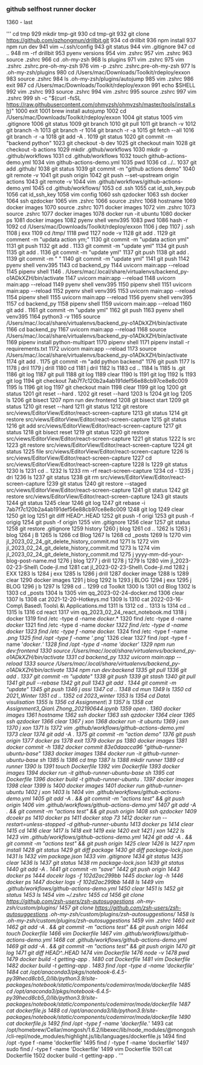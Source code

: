 ### github selfhost runner docker 

1360 - last

'''
cd tmp
  929  mkdir tmp-git
  930  cd tmp-git
  932  git clone https://github.com/qzhongmun/drillbit.git
  934  cd drillbit
  936  npm install
  937  npm run dev
  941  vim ~/.ssh/config
  943  git status
  944  vim .gitignore
  947  cd ..
  948  rm -rf drillbit
  953  pyenv versions
  954  vim .zshrc
  957  vim .zshrc
  963  source .zshrc
  966  cd .oh-my-zsh
  968  ls plugins
  971  vim .zshrc
  975  vim .zshrc .zshrc.pre-oh-my-zsh
  976  vim -p .zshrc .zshrc.pre-oh-my-zsh
  977  ls .oh-my-zsh/plugins
  980  cd /Users/mac/Downloads/Toolkit/rdeploy/exxon
  983  source .zshrc
  984  ls .oh-my-zsh/plugins/autojump
  985  vim .zshrc
  986  exit
  987  cd /Users/mac/Downloads/Toolkit/rdeploy/exxon
  991  echo $SHELL
  992  vim .zshrc
  993  source .zshrc
  994  vim .zshrc
  995  source .zshrc
  997  vim .zshrc
  999  sh -c "$(curl -fsSL https://raw.githubusercontent.com/ohmyzsh/ohmyzsh/master/tools/install.sh)"
 1000  exit
 1001  brew install autojump
 1002  cd /Users/mac/Downloads/Toolkit/rdeploy/exxon
 1004  git status
 1005  vim .gitignore
 1006  git status
 1009  git branch
 1010  git pull
 1011  git branch -v
 1012  git branch -h
 1013  git branch -r
 1014  git branch -r -a
 1015  git fetch --all
 1016  git branch -r -a
 1018  git add -A .
 1019  git status
 1020  git commit -m "backend python"
 1023  git checkout -b dev
 1025  git checkout main
 1028  git checkout -b actions
 1029  mkdir .github/workflows
 1030  mkdir -p .github/workflows
 1031  cd .github/workflows
 1032  touch github-actions-demo.yml
 1034  vim github-actions-demo.yml
 1035  pwd
 1036  cd ../..
 1037  git add .github/
 1038  git status
 1039  git commit -m "github actions demo"
 1040  git remote -v
 1041  git push origin
 1042  git push --set-upstream origin actions
 1043  git remote -v
 1044  vim .github/workflows/github-actions-demo.yml
 1045  cd .github/workflows/
 1053  cd .ssh
 1055  cat id_ssh_key.pub
 1056  cat id_ssh_key
 1058  vim config
 1060  ssh qzdocker
 1063  ssh docker
 1064  ssh qzdocker
 1065  vim .zshrc
 1066  source .zshrc
 1068  hostname
 1069  docker images
 1070  source .zshrc
 1071  docker images
 1072  vim .zshrc
 1073  source .zshrc
 1077  docker images
 1078  docker run -it ubuntu
 1080  docker ps
 1081  docker images
 1082  pyenv shell venv395
 1083  pwd
 1086  hash -r
 1092  cd /Users/mac/Downloads/Toolkit/rdeploy/exxon
 1106  j dep
 1107  j .ssh
 1108  j exx
 1109  cd /tmp/
 1118  pwd
 1127  node -v
 1128  git add .
 1129  git comment -m "updata action ym;"
 1130  git commit -m "updata action yml"
 1131  git push
 1132  git add .
 1133  git commit -m "update yml"
 1134  git push
 1135  git add .
 1136  git commit -m "update yml"
 1137  git push
 1138  git add .
 1139  git commit -m " "
 1140  git commit -m "update yml"
 1141  git push
 1142  pyenv shell venv395
 1143  cd backend_py
 1144  uvicorn main:app --reload
 1145  pipenv shell
 1146   . /Users/mac/.local/share/virtualenvs/backend_py-o1ADkXZH/bin/activate
 1147  uvicorn main:app --reload
 1148  uvicorn main:app --reload
 1149  pyenv shell venv395
 1150  pipenv shell
 1151  uvicorn main:app --reload
 1152  pyenv shell venv395
 1153  uvicorn main:app --reload
 1154  pipenv shell
 1155  uvicorn main:app --reload
 1156  pyenv shell venv395
 1157  cd backend_py
 1158  pipenv shell
 1159  uvicorn main:app --reload
 1160  git add .
 1161  git commit -m "update yml"
 1162  git push
 1163  pyenv shell venv395
 1164  python3 -v
 1165  source /Users/mac/.local/share/virtualenvs/backend_py-o1ADkXZH/bin/activate
 1166  cd backend_py
 1167  uvicorn main:app --reload
 1168  source /Users/mac/.local/share/virtualenvs/backend_py-o1ADkXZH/bin/activate
 1169  pipenv install python-multipart
 1170  pipenv shell
 1171  pipenv install -r requirements.txt
 1172  uvicorn main:app --reload
 1173  source /Users/mac/.local/share/virtualenvs/backend_py-o1ADkXZH/bin/activate
 1174  git add .
 1175  git commit -m "add python backend"
 1176  git push
 1177  ls
 1178  j dril
 1179  j drill
 1180  cd
 1181  j dril
 1182  ls
 1183  cd ..
 1184  ls
 1185  ls .git
 1186  git log
 1187  git pull
 1188  git log
 1189  clear
 1190  ls
 1191  git log
 1192  ls
 1193  git log
 1194  git checkout 7ab7f7c120b2a4ab191def56e88cb97ce8e8c009
 1195  ls
 1196  git log
 1197  git checkout main
 1198  clear
 1199  git log
 1200  git status
 1201  git reset --hard .
 1202  git reset --hard
 1203  ls
 1204  git log
 1205  ls
 1206  git bisect
 1207  npm run dev:frontend
 1208  git bisect start
 1209  git status
 1210  git reset --hard
 1211  git status
 1212  git restore src/views/EditorView/Editor/react-screen-capture
 1213  git status
 1214  git restore src/views/EditorView/Editor/react-screen-capture
 1215  git status
 1216  git add src/views/EditorView/Editor/react-screen-capture
 1217  git status
 1218  git bisect reset
 1219  git status
 1220  git restore src/views/EditorView/Editor/react-screen-capture
 1221  git status
 1222  ls src
 1223  git restore src/views/EditorView/Editor/react-screen-capture
 1224  git status
 1225  file src/views/EditorView/Editor/react-screen-capture
 1226  ls src/views/EditorView/Editor/react-screen-capture
 1227  cd src/views/EditorView/Editor/react-screen-capture
 1228  ls
 1229  git status
 1230  ls
 1231  cd ..
 1232  ls
 1233  rm -rf react-screen-capture
 1234  cd -
 1235  j dri
 1236  ls
 1237  git status
 1238  git rm src/views/EditorView/Editor/react-screen-capture
 1239  git status
 1240  git restore --staged src/views/EditorView/Editor/react-screen-capture
 1241  git status
 1242  git restore src/views/EditorView/Editor/react-screen-capture
 1243  git stauts
 1244  git status
 1245  clear
 1246  git log
 1247  git rebase -i 7ab7f7c120b2a4ab191def56e88cb97ce8e8c009
 1248  git log
 1249  clear
 1250  git log
 1251  git diff HEAD^..HEAD
 1252  git push -f origi
 1253  git push -f origig
 1254  git push -f origin
 1255  vim .gitignore
 1256  clear
 1257  git status
 1258  git restore .gitignore
 1259  history
 1260  j blog
 1261  cd ..
 1262  ls
 1263  j blog
 1264  j B
 1265  ls
 1266  cd Blog
 1267  ls
 1268  cd _posts
 1269  ls
 1270  vim jl_2023_02_24_git_delete_history_commit.md
 1271  ls
 1272  vim jl_2023_02_24_git_delete_history_commit.md
 1273  ls
 1274  vim jl_2023_02_24_git_delete_history_commit.md
 1275  j yyyy-mm-dd-your-blog-post-name.md
 1276  j blog
 1277  j drill
 1278  j
 1279  ls
 1280  vim jl_2023-02-23-Shell\ Code-jl.md
 1281  cat jl_2023-02-23-Shell\ Code-jl.md
 1282  j EXX
 1283  ls
 1284  j exx
 1285  ls
 1286  j drill
 1287  docker image
 1288  ls
 1289  clear
 1290  docker images
 1291  j blog
 1292  ls
 1293  j BLOG
 1294  j exx
 1295  j BLOG
 1296  j b
 1297  ls
 1298  cd ..
 1299  cd Toolkit
 1300  ls
 1301  cd Blog
 1302  ls
 1303  cd _posts
 1304  ls
 1305  vim qq_2023-02-24-docker.md
 1306  clear
 1307  ls
 1308  cat 2021-12-20-Hotkeys.md
 1309  ls
 1310  cat 2022-03-16-Comp\ Based\ Tools\ \&\ Applications.md
 1311  ls
 1312  cd ..
 1313  ls
 1314  cd ..
 1315  ls
 1316  cd react
 1317  vim qq_2023_02_24_react_notebook.md
 1318  j docker
 1319  find /etc -type d -name  *docker*.*
 1320  find /etc -type d -name  *docker*
 1321  find /etc -type d -name  *docker
 1322  find /etc -type d -name  docker
 1323  find /etc -type f -name  *docker*.*
 1324  find /etc -type f -name  *.png
 1325  find /opt -type f -name '*.png'
 1326  clear
 1327  find /opt -type f -name '*docker*.*'
 1328  find /opt -type d -name '*docker*'
 1329  npm run dev:frontend
 1330  source /Users/mac/.local/share/virtualenvs/backend_py-o1ADkXZH/bin/activate
 1331  cd backend_py
 1332  uvicorn main:app --reload
 1333  source /Users/mac/.local/share/virtualenvs/backend_py-o1ADkXZH/bin/activate
 1334  npm run dev:backend
 1335  git pull
 1336  git add .
 1337  git commit -m "update"
 1338  git push
 1339  git stash
 1340  git pull
 1341  git pull --rebase
 1342  git pull
 1343  git add .
 1344  git commit -m "update"
 1345  git push
 1346  j assi
 1347  cd ..
 1348  cd mun
 1349  ls
 1350  cd 2021_Winter
 1351  cd ..
 1352  cd 2023_winter
 1353  ls
 1354  cd Data\ visulisation
 1355  ls
 1356  cd Assignment\ 3
 1357  ls
 1358  cat Assignment3_Qian\ Zhong_202190644.ipynb
 1359  open .
 1360  docker images
 1361  hostname
 1362  ssh docker
 1363  ssh qzdocker
 1364  clear
 1365  ssh qzdocker
 1366  clear
 1367  j xon
 1368  docker run -it ubuntu
 1369  j oxn
 1370  j xon
 1371  ls
 1372  vim .github/workflows/github-actions-demo.yml
 1373  clear
 1374  git add -A .
 1375  git commit -m "action demo"
 1376  git push origin
 1377  docker ps
 1378  exit
 1379  docker ps
 1380  docker images
 1381  docker commit -h
 1382  docker commit 83e0daacca96 "github-runner-ubuntu-base"
 1383  docker images
 1384  docker run -it github-runner-ubuntu-base sh
 1385  ls
 1386  cd tmp
 1387  ls
 1388  mkdir runner
 1389  cd runner
 1390  ls
 1391  touch Dockerfile
 1392  vim Dockerfile
 1393  docker images
 1394  docker run -it github-runner-ubuntu-base sh
 1395  cat Dockerfile
 1396  docker build -t github-runner-ubuntu .
 1397  docker images
 1398  clear
 1399  ls
 1400  docker images
 1401  docker run github-runner-ubuntu
 1402  j xon
 1403  ls
 1404  vim .github/workflows/github-actions-demo.yml
 1405  git add -A . && git commit -m "actions test" && git push origin
 1406  vim .github/workflows/github-actions-demo.yml
 1407  git add -A . && git commit -m "actions test" && git push origin
 1408  ssh qzdocker
 1409  dcoekr ps
 1410  docker ps
 1411  docker stop 73
 1412  docker run --restart=unless-stopped -d github-runner-ubuntu
 1413  docker ps
 1414  clear
 1415  cd
 1416  clear
 1417  ls
 1418  exit
 1419  exie
 1420  exit
 1421  j xon
 1422  ls
 1423  vim .github/workflows/github-actions-demo.yml
 1424  git add -A . && git commit -m "actions test" && git push origin
 1425  clear
 1426  ls
 1427  npm install
 1428  git status
 1429  git diff package
 1430  git diff package-lock.json
 1431  ls
 1432  vim package.json
 1433  vim .gitignore
 1434  git status
 1435  clear
 1436  ls
 1437  git status
 1438  rm package-lock.json
 1439  git status
 1440  git add -A .
 1441  git commit -m "save"
 1442  git push origin
 1443  docker ps
 1444  docekr logs -f 102d2ac299bb
 1445  docker log -h
 1446  docker ps
 1447  docker logs -f 102d2ac299bb
 1448  ls
 1449  vim .github/workflows/github-actions-demo.yml
 1450  clear
 1451  ls
 1452  git status
 1453  ls
 1454  vim ~/.zshrc
 1455  cd
 1456  git clone https://github.com/zsh-users/zsh-autosuggestions .oh-my-zsh/custom/plugins/
 1457  git clone https://github.com/zsh-users/zsh-autosuggestions .oh-my-zsh/custom/plugins/zsh-autosuggestions/
 1458  ls .oh-my-zsh/custom/plugins/zsh-autosuggestions
 1459  vim .zshrc
 1460  exit
 1462 git add -A . && git commit -m "actions test" && git push origin
 1464 touch Dockerfile
 1466 vim Dockerfile
 1467 vim .github/workflows/github-actions-demo.yml
 1468 cat .github/workflows/github-actions-demo.yml
 1469 git add -A . && git commit -m "actions test" && git push origin
 1470 git log
 1471 git diff HEAD^..HEAD
 1474 vim Dockerfile
 1476 node -v
 1478  pwd
 1479 docker build -t getting-app .
 1480  cat Dockerfile
 1481  vim Dockerfile
 1482 docker build -t getting-app .
 1483 find /opt -type d -name 'dockerfile'
 1484 cat /opt/anaconda3/pkgs/notebook-6.4.5-py39hecd8cb5_0/lib/python3.9/site-packages/notebook/static/components/codemirror/mode/dockerfile
 1485 cd /opt/anaconda3/pkgs/notebook-6.4.5-py39hecd8cb5_0/lib/python3.9/site-packages/notebook/static/components/codemirror/mode/dockerfile
 1487 cat dockerfile.js
 1488 cd /opt/anaconda3/lib/python3.9/site-packages/notebook/static/components/codemirror/mode/dockerfile
 1490 cat dockerfile.js
 1492 find /opt -type f -name 'dockerfile.*'
 1493 cat /opt/homebrew/Cellar/mongosh/1.6.2/libexec/lib/node_modules/@mongosh/cli-repl/node_modules/highlight.js/lib/languages/dockerfile.js
 1494 find /opt -type f -name 'dockerfile'
 1495 find / -type f -name 'dockerfile'
 1497 sudo find / -type f -name 'Dockerfile'
 1499  vim Dockerfile
 1501  cat Dockerfile
 1502 docker build -t getting-app .
'''
